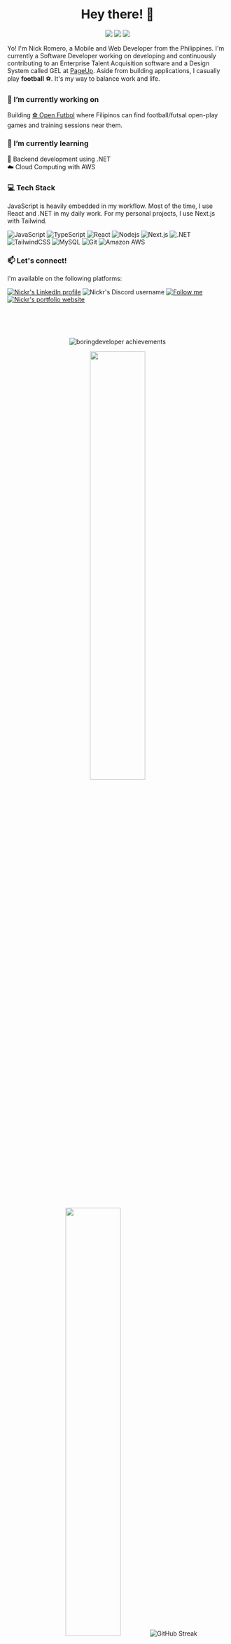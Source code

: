 <h1 align="center">Hey there! 👋</h1>

<p align="center">
  <a href="https://visitorbadge.io/status?path=boringdeveloper%2Fboringdeveloper"><img src="https://api.visitorbadge.io/api/visitors?path=boringdeveloper%2Fboringdeveloper&label=Visitors&countColor=%23f47373&style=flat" /></a>
  <a href="https://github.com/nickrph"><img src="https://img.shields.io/badge/alt-nickrph-2E73C9"/></a>
  <a href="https://github.com/boringdeveloper?tab=repositories"><img src="https://img.shields.io/github/stars/boringdeveloper?style=flat&logo=github&color=gold"/></a>
</p>

Yo! I'm Nick Romero, a Mobile and Web Developer from the Philippines. I'm currently a Software Developer working on developing and continuously contributing to an Enterprise Talent Acquisition software and a Design System called GEL at [PageUp](https://www.pageuppeople.com). Aside from building applications, I casually play **football** ⚽. It's my way to balance work and life.

### 🔭 I’m currently working on

Building [⚽ Open Futbol](https://open.futbol/) where Filipinos can find football/futsal open-play games and training sessions near them.

### 🌱 I’m currently learning

🧩 Backend development using .NET  
☁️ Cloud Computing with AWS

### 💻 Tech Stack

JavaScript is heavily embedded in my workflow. Most of the time, I use React and .NET in my daily work. For my personal projects, I use Next.js with Tailwind.

![JavaScript](https://img.shields.io/badge/JavaScript-F7DF1E?logo=javascript&logoColor=black)
![TypeScript](https://img.shields.io/badge/TypeScript-3178c6?logo=typescript&logoColor=white)
![React](https://img.shields.io/badge/React-20232A?logo=react&logoColor=61DAFB)
![Nodejs](https://img.shields.io/badge/Node.js-43853D?logo=node.js&logoColor=white)
![Next.js](https://img.shields.io/badge/Next.js-ea2845?logo=nextdotjs&logoColor=white)
![.NET](https://img.shields.io/badge/.NET-316192?logo=dotnet&logoColor=white)
![TailwindCSS](https://img.shields.io/badge/-TailwindCSS-231F20?logo=tailwindcss&logoColor=white)
![MySQL](https://img.shields.io/badge/-MySQL-teal?logo=mysql&logoColor=white)
![Git](https://img.shields.io/badge/-Git-tomato?logo=git&logoColor=white)
![Amazon AWS](https://img.shields.io/badge/Amazon%20AWS-232F3E)

### 📫 Let's connect!

I'm available on the following platforms:

<p>
  <a href="https://www.linkedin.com/in/romero-nick/"><img src="https://img.shields.io/badge/-LinkedIn-blue?logo=linkedin" alt="Nickr's LinkedIn profile" /></a>
  <img src="https://img.shields.io/badge/Discord-Nickr-35383d?logo=discord&logoColor=white&labelColor=5865f2" alt="Nickr's Discord username" />
  <a href="https://github.com/boringdeveloper/"><img src="https://img.shields.io/github/followers/boringdeveloper?style=social&label=Follow%20%40boringdeveloper" alt="Follow me"/></a>
  <a href="https://me.nickrdev.com/"><img src="https://img.shields.io/badge/-nickrdev.com-231F20?logo=vercel&logoColor=white" alt="Nickr's portfolio website" /></a>
</p>

<!--


Thank you for dropping by. If this repo helped you in any way, please give it a ⭐ star or follow me at https://github.com/boringdeveloper.

-->

<br /><br /><br />

<p align="center"> <img src="https://github-profile-trophy.vercel.app/?username=boringdeveloper&theme=nord&no-frame=true" alt="boringdeveloper achievements" /> </p>

<p align="center">
  <img height="50%" width="auto" src ="https://github-readme-stats.vercel.app/api?username=boringdeveloper&show_icons=true&count_private=true&theme=calm&hide_border=true&bg_color=00000000">
  <img height="50%" width="auto" src ="https://github-readme-stats.vercel.app/api/top-langs/?username=boringdeveloper&layout=compact&hide_border=true&theme=calm&bg_color=00000000&langs_count=6">
  <img src="https://github-readme-streak-stats.herokuapp.com?user=boringdeveloper&theme=calm&hide_border=true&background=FFFFFF00" alt="GitHub Streak" />
</p>

[![@nickrdev's Holopin badges](https://holopin.me/nickrdev)](https://holopin.io/@nickrdev)
